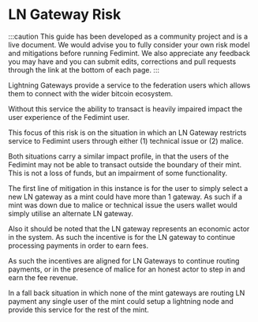 # LN Gateway Risk

:::caution
This guide has been developed as a community project and is a live document. We would advise you to fully consider your own risk model and mitigations before running Fedimint. We also appreciate any feedback you may have and you can submit edits, corrections and pull requests through the link at the bottom of each page.
:::

Lightning Gateways provide a service to the federation users which allows them to connect with the wider bitcoin ecosystem. 

Without this service the ability to transact is heavily impaired impact the user experience of the Fedimint user.

This focus of this risk is on the situation in which an LN Gateway restricts service to Fedimint users through either (1) technical issue or (2) malice. 

Both situations carry a similar impact profile, in that the users of the Fedimint may not be able to transact outside the boundary of their mint. This is not a loss of funds, but an impairment of some functionality. 

The first line of mitigation in this instance is for the user to simply select a new LN gateway as a mint could have more than 1 gateway. As such if a mint was down due to malice or technical issue the users wallet would simply utilise an alternate LN gateway. 

Also it should be noted that the LN gateway represents an economic actor in the system. As such the incentive is for the LN gateway to continue processing payments in order to earn fees. 

As such the incentives are aligned for LN Gateways to continue routing payments, or in the presence of malice for an honest actor to step in and earn the fee revenue. 

In a fall back situation in which none of the mint gateways are routing LN payment any single user of the mint could setup a lightning node and provide this service for the rest of the mint.
